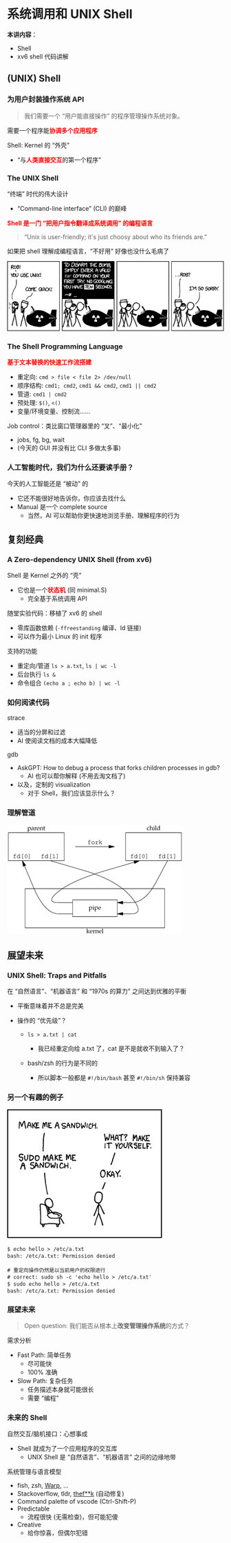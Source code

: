 # 系统调用和 UNIX Shell

**本讲内容**：

- Shell
- xv6 shell 代码讲解

## (UNIX) Shell

### 为用户封装操作系统 API

> 我们需要一个 “用户能直接操作” 的程序管理操作系统对象。

 需要一个程序能<font color='red'>**协调多个应用程序**</font>

Shell: Kernel 的 “外壳”

- “与<font color='red'>**人类直接交互**</font>的第一个程序”

### The UNIX Shell

“终端” 时代的伟大设计

- “Command-line interface” (CLI) 的巅峰

<font color='red'>**Shell 是一门 “把用户指令翻译成系统调用” 的编程语言**</font>

> “Unix is user-friendly; it's just choosy about who its friends are.”

如果把 shell 理解成编程语言，“不好用” 好像也没什么毛病了

![UNIX 世界有很多历史遗留约定](pics/xkcd-tar.png)

### The Shell Programming Language

<font color='red'>**基于文本替换的快速工作流搭建**</font>

- 重定向: `cmd > file < file 2> /dev/null`
- 顺序结构: `cmd1; cmd2`, `cmd1 && cmd2`, `cmd1 || cmd2`
- 管道: `cmd1 | cmd2`
- 预处理: `$()`, `<()`
- 变量/环境变量、控制流……

Job control：类比窗口管理器里的 “叉”、“最小化”

- jobs, fg, bg, wait
- (今天的 GUI 并没有比 CLI 多做太多事)

### 人工智能时代，我们为什么还要读手册？

今天的人工智能还是 “被动” 的

- 它还不能很好地告诉你，你应该去找什么
- Manual 是一个 complete source
  - 当然，AI 可以帮助你更快速地浏览手册、理解程序的行为

## 复刻经典

### A Zero-dependency UNIX Shell (from xv6)

Shell 是 Kernel 之外的 “壳”

- 它也是一个<font color='red'>**状态机**</font> (同 minimal.S)
  - 完全基于系统调用 API

随堂实验代码：移植了 xv6 的 shell

- 零库函数依赖 (`-ffreestanding` 编译、ld 链接)
- 可以作为最小 Linux 的 init 程序

支持的功能

- 重定向/管道 `ls > a.txt`, `ls | wc -l`
- 后台执行 `ls &`
- 命令组合 `(echo a ; echo b) | wc -l`

### 如何阅读代码

strace

- 适当的分屏和过滤
- AI 使阅读文档的成本大幅降低

gdb

- AskGPT: How to debug a process that forks children processes in gdb?
  - AI 也可以帮你解释 (不用去淘文档了)
- 以及，定制的 visualization
  - 对于 Shell，我们应该显示什么？

### 理解管道

![img](pics/pipe.gif)

## 展望未来

### UNIX Shell: Traps and Pitfalls

在 “自然语言”、“机器语言” 和 “1970s 的算力” 之间达到优雅的平衡

- 平衡意味着并不总是完美

- 操作的 “优先级”？

  - `ls > a.txt | cat`
    - 我已经重定向给 a.txt 了，cat 是不是就收不到输入了？

  - bash/zsh 的行为是不同的
    - 所以脚本一般都是 `#!/bin/bash` 甚至 `#!/bin/sh` 保持兼容

### 另一个有趣的例子

![img](pics/sudo-sandwich.png)

```shell
$ echo hello > /etc/a.txt
bash: /etc/a.txt: Permission denied

# 重定向操作仍然是以当前用户的权限进行
# correct: sudo sh -c 'echo hello > /etc/a.txt'
$ sudo echo hello > /etc/a.txt
bash: /etc/a.txt: Permission denied
```

### 展望未来

> Open question: 我们能否从根本上**改变管理操作系统**的方式？

需求分析

- Fast Path: 简单任务
  - 尽可能快
  - 100% 准确
- Slow Path: 复杂任务
  - 任务描述本身就可能很长
  - 需要 “编程”

### 未来的 Shell

自然交互/脑机接口：心想事成

- Shell 就成为了一个应用程序的交互库
  - UNIX Shell 是 “自然语言”、“机器语言” 之间的边缘地带

系统管理与语言模型

- fish, zsh, [Warp](https://www.warp.dev/), ...
- Stackoverflow, tldr, [thef**k](https://github.com/nvbn/thefuck) (自动修复)
- Command palette of vscode (Ctrl-Shift-P)
- Predictable
  - 流程很快 (无需检查)，但可能犯傻
- Creative
  - 给你惊喜，但偶尔犯错